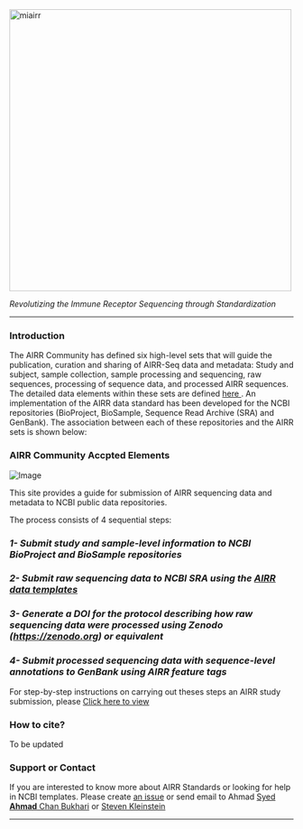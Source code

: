 <img src="https://github.com/airr-community/airr-standards/blob/master/Images/miairr.png" alt="miairr" width="500" />

<i>Revolutizing the Immune Receptor Sequencing through Standardization</i>

***


### Introduction

The AIRR Community has defined six high-level sets that will guide the publication, curation and sharing of AIRR-Seq data and metadata: Study and subject, sample collection, sample processing and sequencing, raw sequences, processing of sequence data, and processed AIRR sequences. The detailed data elements within these sets are defined  <a href="https://github.com/airr-community/airr-standards/blob/master/AIRR_Minimal_Standard_Data_Elements.csv">here </a>. An implementation of the AIRR data standard has been developed for the NCBI repositories (BioProject, BioSample, Sequence Read Archive (SRA) and GenBank). The association between each of these repositories and the AIRR sets is shown below:

### AIRR Community Accpted Elements

![Image](https://github.com/airr-community/airr-standards/blob/master/Images/dataelements.png)


This site provides a guide for submission of AIRR sequencing data and metadata to NCBI public data repositories.

The process consists of 4 sequential steps:

###  <i>1- Submit study and sample-level information to NCBI BioProject and BioSample repositories</i>
###  <i>2- Submit raw sequencing data to NCBI SRA using the <a href="https://github.com/airr-community/airr-standards/tree/master/NCBI%20Templates">AIRR data templates</a></i>
###  <i>3- Generate a DOI for the protocol describing how raw sequencing data were processed using  Zenodo (https://zenodo.org)  or equivalent</i>
###  <i>4- Submit processed sequencing data with sequence-level annotations to GenBank using AIRR feature tags</i>

For step-by-step instructions on carrying out theses steps an AIRR study submission, please <a href="https://www.overleaf.com/read/tytddwptgkhb#/41759617/">Click here to view</a>

### How to cite?

To be updated

### Support or Contact

If you are interested to know more about AIRR Standards or looking for help in NCBI templates. Please create <a href="https://github.com/airr-community/airr-standards/issues/new">an issue</a> or send email to Ahmad
<a href="mailto:ahmad.chan@yale.edu">Syed **Ahmad** Chan Bukhari</a> or <a href="mailto:steven.kleinstein@yale.edu">Steven Kleinstein</a>

***
